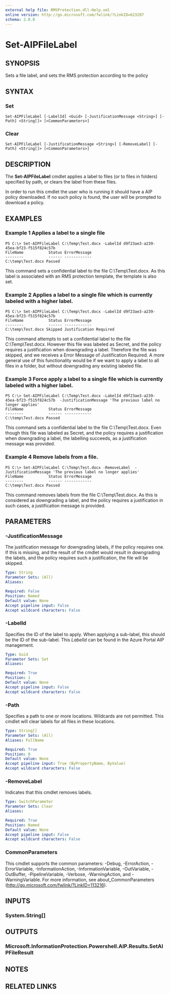 ```yaml
---
external help file: RMSProtection.dll-Help.xml
online version: http://go.microsoft.com/fwlink/?LinkID=623207
schema: 2.0.0
---
```


# Set-AIPFileLabel

## SYNOPSIS
Sets a file label, and sets the RMS protection according to the policy

## SYNTAX

### Set
```
Set-AIPFileLabel [-LabelId] <Guid> [-JustificationMessage <String>] [-Path] <String[]> [<CommonParameters>]
```

### Clear
```
Set-AIPFileLabel [-JustificationMessage <String>] [-RemoveLabel] [-Path] <String[]> [<CommonParameters>]
```

## DESCRIPTION
The **Set-AIPFileLabel** cmdlet applies a label to files (or to files in folders) specified by path, or clears the label from these files.

In order to run this cmdlet the user who is running it should have a AIP policy downloaded. If no such policy is found, the user will be prompted to download a policy.

## EXAMPLES

### Example 1 Applies a label to a single file
```
PS C:\> Set-AIPFileLabel C:\Temp\Test.docx -LabelId d9f23ae3-a239-45ea-bf23-f515f824c57b
FileName           Status ErrorMessage
--------           ------ ------------
C:\temp\Test.docx Passed
```

This command sets a confidential label to the file C:\Temp\Test.docx. As this label is associated with an RMS protection template, the template is also set.

### Example 2 Applies a label to a single file which is currently labeled with a higher label.
```
PS C:\> Set-AIPFileLabel C:\Temp\Test.docx -LabelId d9f23ae3-a239-45ea-bf23-f515f824c57b
FileName           Status ErrorMessage
--------           ------ ------------
C:\temp\Test.docx Skipped Justification Required
```

This command attempts to set a confidential label to the file C:\Temp\Test.docx. However this file was labeled as Secret, and the policy requires a justification when downgrading a label.
Therefore the file was skipped, and we receives a Error Message of Justification Required. A more general use of this functionality would be if we want to apply a label to all files in a folder, but without downgrading any
existing labeled file.

### Example 3 Force apply a label to a single file which is currently labeled with a higher label.
```
PS C:\> Set-AIPFileLabel C:\Temp\Test.docx -LabelId d9f23ae3-a239-45ea-bf23-f515f824c57b  -JustificationMessage 'The previous label no longer applies'
FileName           Status ErrorMessage
--------           ------ ------------
C:\temp\Test.docx Passed
```

This command sets a confidential label to the file C:\Temp\Test.docx. Even though this file was labeled as Secret, and the policy requires a justification when downgrading a label, the labelling succeeds, as a justification message was provided.

### Example 4 Remove labels from a file.
```
PS C:\> Set-AIPFileLabel C:\Temp\Test.docx -RemoveLabel  -JustificationMessage 'The previous label no longer applies'
FileName           Status ErrorMessage
--------           ------ ------------
C:\temp\Test.docx Passed
```

This command removes labels from the file C:\Temp\Test.docx. As this is considered as downgrading a label, and the policy requires a justification in such cases, a justification message is provided.

## PARAMETERS

### -JustificationMessage
The justification message for downgrading labels, if the policy requires one. If this is missing, and the result of the cmdlet would result in downgrading the labels, and the policy requires such a justification, the file will be skipped.

```yaml
Type: String
Parameter Sets: (All)
Aliases: 

Required: False
Position: Named
Default value: None
Accept pipeline input: False
Accept wildcard characters: False
```

### -LabelId
Specifies the ID of the label to apply. When applying a sub-label, this should be the ID of the sub-label. This *LabelId* can be found in the Azure Portal AIP management.

```yaml
Type: Guid
Parameter Sets: Set
Aliases: 

Required: True
Position: 1
Default value: None
Accept pipeline input: False
Accept wildcard characters: False
```

### -Path
Specifies a path to one or more locations. Wildcards are not permitted. This cmdlet will clear labels for all files in these locations.

```yaml
Type: String[]
Parameter Sets: (All)
Aliases: FullName

Required: True
Position: 0
Default value: None
Accept pipeline input: True (ByPropertyName, ByValue)
Accept wildcard characters: False
```

### -RemoveLabel
Indicates that this cmdlet removes labels.

```yaml
Type: SwitchParameter
Parameter Sets: Clear
Aliases: 

Required: True
Position: Named
Default value: None
Accept pipeline input: False
Accept wildcard characters: False
```

### CommonParameters
This cmdlet supports the common parameters: -Debug, -ErrorAction, -ErrorVariable, -InformationAction, -InformationVariable, -OutVariable, -OutBuffer, -PipelineVariable, -Verbose, -WarningAction, and -WarningVariable. For more information, see about_CommonParameters (http://go.microsoft.com/fwlink/?LinkID=113216).

## INPUTS

### System.String[]

## OUTPUTS

### Microsoft.InformationProtection.Powershell.AIP.Results.SetAIPFileResult

## NOTES

## RELATED LINKS
